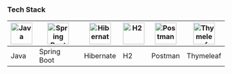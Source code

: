 ### **Tech Stack**
| <img src="https://profilinator.rishav.dev/skills-assets/java-original-wordmark.svg" alt="Java" width="50"/> | <img src="https://www.seekpng.com/png/full/8-80775_spring-logo-png-transparent-spring-java.png" alt="Spring Boot" width="50"/> | <img src="https://media.vlpt.us/images/2012monk/post/86ce779f-a08b-438d-836c-8dbe6e5a8cc0/hibernate_icon_whitebkg.svg" alt="Hibernate" width="50"/> | <img src="https://www.h2database.com/html/images/h2-logo-2.png" alt="H2" width="50"/> | <img src="https://res.cloudinary.com/postman/image/upload/t_team_logo/v1629869194/team/2893aede23f01bfcbd2319326bc96a6ed0524eba759745ed6d73405a3a8b67a8" alt="Postman" width="50"/> | <img src="https://svgicons.com/api/ogimage/?id=112084&n=thymeleaf-icon" alt="Thymeleaf" width="50"/> | 
| --- | --- | --- | --- | --- |  --- |
| Java | Spring Boot | Hibernate | H2 | Postman | Thymeleaf |
